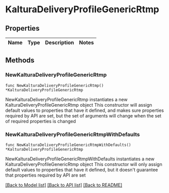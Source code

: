 # KalturaDeliveryProfileGenericRtmp

## Properties

Name | Type | Description | Notes
------------ | ------------- | ------------- | -------------

## Methods

### NewKalturaDeliveryProfileGenericRtmp

`func NewKalturaDeliveryProfileGenericRtmp() *KalturaDeliveryProfileGenericRtmp`

NewKalturaDeliveryProfileGenericRtmp instantiates a new KalturaDeliveryProfileGenericRtmp object
This constructor will assign default values to properties that have it defined,
and makes sure properties required by API are set, but the set of arguments
will change when the set of required properties is changed

### NewKalturaDeliveryProfileGenericRtmpWithDefaults

`func NewKalturaDeliveryProfileGenericRtmpWithDefaults() *KalturaDeliveryProfileGenericRtmp`

NewKalturaDeliveryProfileGenericRtmpWithDefaults instantiates a new KalturaDeliveryProfileGenericRtmp object
This constructor will only assign default values to properties that have it defined,
but it doesn't guarantee that properties required by API are set


[[Back to Model list]](../README.md#documentation-for-models) [[Back to API list]](../README.md#documentation-for-api-endpoints) [[Back to README]](../README.md)


